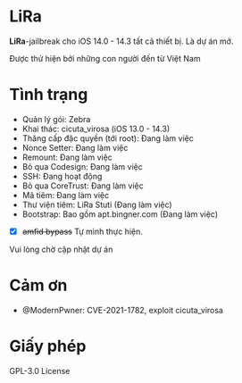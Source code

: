 # LiRa
**LiRa**-jailbreak cho iOS 14.0 - 14.3 tất cả thiết bị.
Là dự án mở.

Được thử hiện bởi những con người đến từ Việt Nam
# Tình trạng

* Quản lý gói: Zebra
* Khai thác: cicuta_virosa (iOS 13.0 - 14.3)
* Thăng cấp đặc quyền (tới root): Đang làm việc
* Nonce Setter: Đang làm việc
* Remount: Đang làm việc
* Bỏ qua Codesign: Đang làm việc
* SSH: Đang hoạt động
* Bỏ qua CoreTrust: Đang làm việc
* Mã tiêm: Đang làm việc
* Thư viện tiêm: LiRa Stuti (Đang làm việc)
* Bootstrap: Bao gồm apt.bingner.com (Đang làm việc)
* [x] ~~amfid bypass~~ Tự mình thực hiện.

Vui lòng chờ cập nhật dự án

# Cảm ơn

- @ModernPwner: CVE-2021-1782, exploit cicuta_virosa

# Giấy phép

GPL-3.0 License
